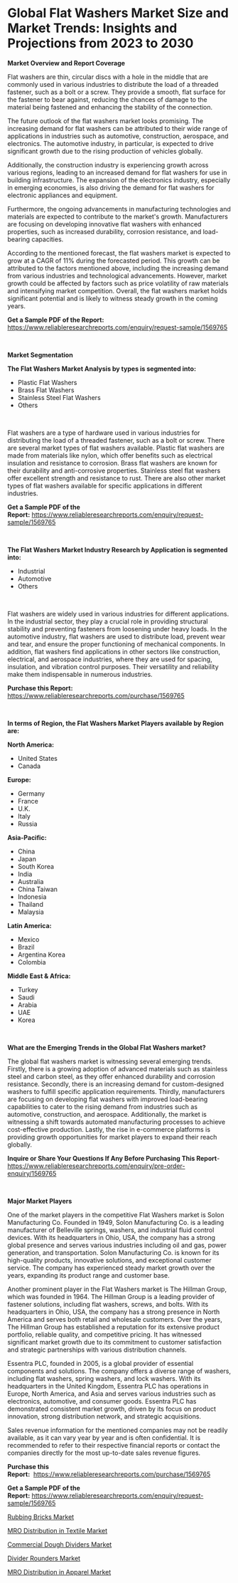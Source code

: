 <p><h1>Global Flat Washers Market Size and Market Trends: Insights and Projections from 2023 to 2030</h1></p><p><strong>Market Overview and Report Coverage</strong></p>
<p><p>Flat washers are thin, circular discs with a hole in the middle that are commonly used in various industries to distribute the load of a threaded fastener, such as a bolt or a screw. They provide a smooth, flat surface for the fastener to bear against, reducing the chances of damage to the material being fastened and enhancing the stability of the connection.</p><p>The future outlook of the flat washers market looks promising. The increasing demand for flat washers can be attributed to their wide range of applications in industries such as automotive, construction, aerospace, and electronics. The automotive industry, in particular, is expected to drive significant growth due to the rising production of vehicles globally.</p><p>Additionally, the construction industry is experiencing growth across various regions, leading to an increased demand for flat washers for use in building infrastructure. The expansion of the electronics industry, especially in emerging economies, is also driving the demand for flat washers for electronic appliances and equipment.</p><p>Furthermore, the ongoing advancements in manufacturing technologies and materials are expected to contribute to the market's growth. Manufacturers are focusing on developing innovative flat washers with enhanced properties, such as increased durability, corrosion resistance, and load-bearing capacities.</p><p>According to the mentioned forecast, the flat washers market is expected to grow at a CAGR of 11% during the forecasted period. This growth can be attributed to the factors mentioned above, including the increasing demand from various industries and technological advancements. However, market growth could be affected by factors such as price volatility of raw materials and intensifying market competition. Overall, the flat washers market holds significant potential and is likely to witness steady growth in the coming years.</p></p>
<p><strong>Get a Sample PDF of the Report:</strong> <a href="https://www.reliableresearchreports.com/enquiry/request-sample/1569765">https://www.reliableresearchreports.com/enquiry/request-sample/1569765</a></p>
<p>&nbsp;</p>
<p><strong>Market Segmentation</strong></p>
<p><strong>The Flat Washers Market Analysis by types is segmented into:</strong></p>
<p><ul><li>Plastic Flat Washers</li><li>Brass Flat Washers</li><li>Stainless Steel Flat Washers</li><li>Others</li></ul></p>
<p>&nbsp;</p>
<p><p>Flat washers are a type of hardware used in various industries for distributing the load of a threaded fastener, such as a bolt or screw. There are several market types of flat washers available. Plastic flat washers are made from materials like nylon, which offer benefits such as electrical insulation and resistance to corrosion. Brass flat washers are known for their durability and anti-corrosive properties. Stainless steel flat washers offer excellent strength and resistance to rust. There are also other market types of flat washers available for specific applications in different industries.</p></p>
<p><strong>Get a Sample PDF of the Report:</strong>&nbsp;<a href="https://www.reliableresearchreports.com/enquiry/request-sample/1569765">https://www.reliableresearchreports.com/enquiry/request-sample/1569765</a></p>
<p>&nbsp;</p>
<p><strong>The Flat Washers Market Industry Research by Application is segmented into:</strong></p>
<p><ul><li>Industrial</li><li>Automotive</li><li>Others</li></ul></p>
<p>&nbsp;</p>
<p><p>Flat washers are widely used in various industries for different applications. In the industrial sector, they play a crucial role in providing structural stability and preventing fasteners from loosening under heavy loads. In the automotive industry, flat washers are used to distribute load, prevent wear and tear, and ensure the proper functioning of mechanical components. In addition, flat washers find applications in other sectors like construction, electrical, and aerospace industries, where they are used for spacing, insulation, and vibration control purposes. Their versatility and reliability make them indispensable in numerous industries.</p></p>
<p><strong>Purchase this Report:</strong>&nbsp; <a href="https://www.reliableresearchreports.com/purchase/1569765">https://www.reliableresearchreports.com/purchase/1569765</a></p>
<p>&nbsp;</p>
<p><strong>In terms of Region, the Flat Washers Market Players available by Region are:</strong></p>
<p>
    <p> <strong> North America: </strong>
        <ul>
            <li>United States</li>
            <li>Canada</li>
        </ul>
        </p> 
    <p> <strong> Europe: </strong>
        <ul>
            <li>Germany</li>
            <li>France</li>
            <li>U.K.</li>
            <li>Italy</li>
            <li>Russia</li>
        </ul>
        </p> 
    <p> <strong> Asia-Pacific: </strong>
        <ul>
            <li>China</li>
            <li>Japan</li>
            <li>South Korea</li>
            <li>India</li>
            <li>Australia</li>
            <li>China Taiwan</li>
            <li>Indonesia</li>
            <li>Thailand</li>
            <li>Malaysia</li>
        </ul>
        </p> 
    <p> <strong> Latin America: </strong>
        <ul>
            <li>Mexico</li>
            <li>Brazil</li>
            <li>Argentina Korea</li>
            <li>Colombia</li>
        </ul>
        </p> 
    <p> <strong> Middle East & Africa: </strong>
        <ul>
            <li>Turkey</li>
            <li>Saudi</li>
            <li>Arabia</li>
            <li>UAE</li>
            <li>Korea</li>
        </ul>
    </p>
    </p>
<p>&nbsp;</p>
<p><strong>What are the Emerging Trends in the Global Flat Washers market?</strong></p>
<p><p>The global flat washers market is witnessing several emerging trends. Firstly, there is a growing adoption of advanced materials such as stainless steel and carbon steel, as they offer enhanced durability and corrosion resistance. Secondly, there is an increasing demand for custom-designed washers to fulfill specific application requirements. Thirdly, manufacturers are focusing on developing flat washers with improved load-bearing capabilities to cater to the rising demand from industries such as automotive, construction, and aerospace. Additionally, the market is witnessing a shift towards automated manufacturing processes to achieve cost-effective production. Lastly, the rise in e-commerce platforms is providing growth opportunities for market players to expand their reach globally.</p></p>
<p><strong>Inquire or Share Your Questions If Any Before Purchasing This Report</strong>- <a href="https://www.reliableresearchreports.com/enquiry/pre-order-enquiry/1569765">https://www.reliableresearchreports.com/enquiry/pre-order-enquiry/1569765</a></p>
<p>&nbsp;</p>
<p><strong>Major Market Players</strong></p>
<p><p>One of the market players in the competitive Flat Washers market is Solon Manufacturing Co. Founded in 1949, Solon Manufacturing Co. is a leading manufacturer of Belleville springs, washers, and industrial fluid control devices. With its headquarters in Ohio, USA, the company has a strong global presence and serves various industries including oil and gas, power generation, and transportation. Solon Manufacturing Co. is known for its high-quality products, innovative solutions, and exceptional customer service. The company has experienced steady market growth over the years, expanding its product range and customer base.</p><p>Another prominent player in the Flat Washers market is The Hillman Group, which was founded in 1964. The Hillman Group is a leading provider of fastener solutions, including flat washers, screws, and bolts. With its headquarters in Ohio, USA, the company has a strong presence in North America and serves both retail and wholesale customers. Over the years, The Hillman Group has established a reputation for its extensive product portfolio, reliable quality, and competitive pricing. It has witnessed significant market growth due to its commitment to customer satisfaction and strategic partnerships with various distribution channels.</p><p>Essentra PLC, founded in 2005, is a global provider of essential components and solutions. The company offers a diverse range of washers, including flat washers, spring washers, and lock washers. With its headquarters in the United Kingdom, Essentra PLC has operations in Europe, North America, and Asia and serves various industries such as electronics, automotive, and consumer goods. Essentra PLC has demonstrated consistent market growth, driven by its focus on product innovation, strong distribution network, and strategic acquisitions.</p><p>Sales revenue information for the mentioned companies may not be readily available, as it can vary year by year and is often confidential. It is recommended to refer to their respective financial reports or contact the companies directly for the most up-to-date sales revenue figures.</p></p>
<p><strong>Purchase this Report:</strong>&nbsp;&nbsp;<a href="https://www.reliableresearchreports.com/purchase/1569765">https://www.reliableresearchreports.com/purchase/1569765</a></p>
<p></p>
<p><strong>Get a Sample PDF of the Report:</strong>&nbsp;<a href="https://www.reliableresearchreports.com/enquiry/request-sample/1569765">https://www.reliableresearchreports.com/enquiry/request-sample/1569765</a></p>
<p><p><a href="https://github.com/GroverBarry/Market-Research-Report-List-2/blob/main/rubbing-bricks-market.md">Rubbing Bricks Market</a></p><p><a href="https://medium.com/@fire.belt.bug/mro-distribution-in-textile-market-comprehensive-assessment-by-type-application-and-geography-8907e9821667">MRO Distribution in Textile Market</a></p><p><a href="https://www.linkedin.com/pulse/commercial-dough-dividers-market-share-amp-new-trends-analysis/">Commercial Dough Dividers Market</a></p><p><a href="https://www.linkedin.com/pulse/divider-rounders-market-insights-players-forecast-till-2030/">Divider Rounders Market</a></p><p><a href="https://medium.com/@sink.pay.sand/mro-distribution-in-apparel-market-size-market-outlook-and-market-forecast-2023-to-2030-7d392abb2cec">MRO Distribution in Apparel Market</a></p></p>